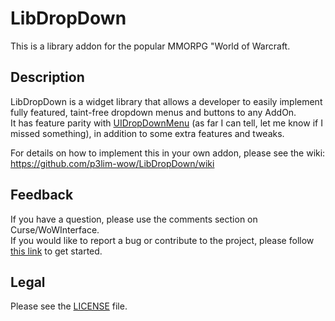 # LibDropDown

This is a library addon for the popular MMORPG "World of Warcraft.

## Description

LibDropDown is a widget library that allows a developer to easily implement fully featured, taint-free dropdown menus and buttons to any AddOn.  
It has feature parity with [UIDropDownMenu](https://www.townlong-yak.com/framexml/live/UIDropDownMenu.lua) (as far I can tell, let me know if I missed something), in addition to some extra features and tweaks.

For details on how to implement this in your own addon, please see the wiki:  
<https://github.com/p3lim-wow/LibDropDown/wiki>

## Feedback

If you have a question, please use the comments section on Curse/WoWInterface.  
If you would like to report a bug or contribute to the project, please follow [this link](https://github.com/p3lim-wow/LibDropDown/issues?q=) to get started.

## Legal

Please see the [LICENSE](https://github.com/p3lim-wow/LibDropDown/blob/master/LICENSE.txt) file.
